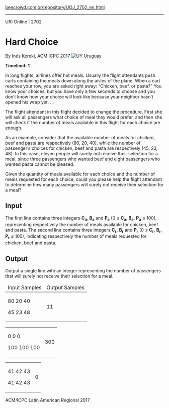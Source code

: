<p><a href="https://www.beecrowd.com.br/repository/UOJ_2702_en.html">beecrowd.com.br/repository/UOJ_2702_en.html</a></p><hr>
<div>
  <span>URI Online | 2702</span>
  <h1>Hard Choice</h1>
  <div>
    <p>By Inés Kereki, ACM ICPC 2017 <img src="https://resources.beecrowd.com.br/gallery/images/flags/uy.gif" alt="UY"> Uruguay</p>
  </div>
  <strong>Timelimit: 1</strong>
</div>
<div>
<div>
  <p>In long flights, airlines offer hot meals. Usually the flight attendants push carts containing the meals down along the aisles of the plane. When a cart reaches your row, you are asked right away: “Chicken, beef, or pasta?” You know your choices, but you have only a few seconds to choose and you don’t know how your choice will look like because your neighbor hasn’t opened his wrap yet. . .</p>
  <p>The flight attendant in this flight decided to change the procedure. First she will ask all passengers what choice of meal they would prefer, and then she will check if the number of meals available in this flight for each choice are enough.</p>
  <p>As an example, consider that the available number of meals for chicken, beef and pasta are respectively (80, 20, 40), while the number of passenger’s choices for chicken, beef and pasta are respectively (45, 23, 48). In this case, eleven people will surely not receive their selection for a meal, since three passengers who wanted beef and eight passengers who wanted pasta cannot be pleased.</p>
  <p>Given the quantity of meals available for each choice and the number of meals requested for each choice, could you please help the flight attendant to determine how many passengers will surely not receive their selection for a meal?</p>
</div>
<h2>Input</h2>
<div>
  <p>The first line contains three integers <strong>C<sub>a</sub></strong>, <strong>B<sub>a</sub></strong> and <strong>P<sub>a</sub></strong> (0 ≤ <strong>C<sub>a</sub></strong>, <strong>B<sub>a</sub></strong>, <strong>P<sub>a</sub></strong> ≤ 100), representing respectively the number of meals available for chicken, beef and pasta. The second line contains three integers <strong>C<sub>r</sub>,</strong> <strong>B<sub>r</sub></strong> and <strong>P<sub>r</sub></strong> (0 ≤ <strong>C<sub>r</sub></strong>, <strong>B<sub>r</sub></strong>, <strong>P<sub>r</sub></strong> ≤ 100), indicating respectively the number of meals requested for chicken, beef and pasta.</p>
</div>
<h2>Output</h2>
<div>
  <p>Output a single line with an integer representing the number of passengers that will surely not receive their selection for a meal.</p>
</div>
<div></div>
<table>
  <thead>
    <tr>
      <td>Input Samples</td>
      <td>Output Samples</td>
    </tr>
  </thead>
  <tbody>
    <tr>
      <td>
        <p>80 20 40</p>
        <p>45 23 48</p>
      </td>
      <td>
        <p>11</p>
      </td>
    </tr>
  </tbody>
</table>
<div></div>
<table>
  <thead>
  </thead>
  <tbody>
    <tr>
      <td>
        <p>0 0 0</p>
        <p>100 100 100</p>
      </td>
      <td>
        <p>300</p>
      </td>
    </tr>
  </tbody>
</table>
<div></div>
  <table>
    <thead>
    </thead>
    <tbody>
      <tr>
        <td>
          <p>41 42 43</p>
          <p>41 42 43</p>
        </td>
        <td>
          <p>0</p>
        </td>
      </tr>
    </tbody>
  </table>
  <p>
  ACM/ICPC Latin American Regional 2017</p>
</div>